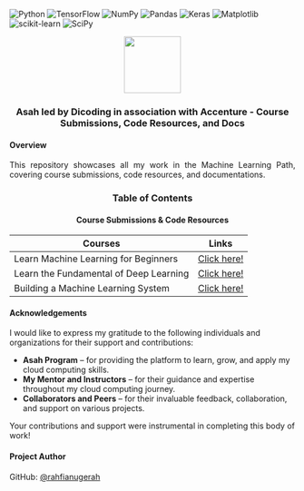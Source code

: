 ![Python](https://img.shields.io/badge/Python-3670A0?logo=python&logoColor=ffdd54)
![TensorFlow](https://img.shields.io/badge/TensorFlow-%23FF6F00.svg?logo=TensorFlow&logoColor=white)
![NumPy](https://img.shields.io/badge/Numpy-%23013243.svg?logo=numpy&logoColor=white)
![Pandas](https://img.shields.io/badge/Pandas-%23150458.svg?logo=pandas&logoColor=white)
![Keras](https://img.shields.io/badge/Keras-%23D00000.svg?logo=Keras&logoColor=white)
![Matplotlib](https://img.shields.io/badge/Matplotlib-%23ffffff.svg?logo=Matplotlib&logoColor=black)
![scikit-learn](https://img.shields.io/badge/Scikit--learn-%23F7931E.svg?logo=scikit-learn&logoColor=white)
![SciPy](https://img.shields.io/badge/SciPy-%230C55A5.svg?logo=scipy&logoColor=%white)

<div align=center>
  <img src="https://framerusercontent.com/images/u5JnUGe30ctTHTavHkmoFd7SuVg.png?scale-down-to=512" height=100>
  <h3>Asah led by Dicoding in association with Accenture - Course Submissions, Code Resources, and Docs</h3>
</div>

#### Overview

<p align=justify>
  This repository showcases all my work in the Machine Learning Path, covering course submissions, code resources, and documentations. 
</p>

<div align=center>
  <h3>Table of Contents</h3>
  <h4>Course Submissions & Code Resources</h4>
</div>

<div align=center>
  
| Courses | Links |
|---|---|
| Learn Machine Learning for Beginners | [Click here!]() |
| Learn the Fundamental of Deep Learning | [Click here!]() |
| Building a Machine Learning System | [Click here!]() |

</div>

#### Acknowledgements
I would like to express my gratitude to the following individuals and organizations for their support and contributions:

- **Asah Program** – for providing the platform to learn, grow, and apply my cloud computing skills.
- **My Mentor and Instructors** – for their guidance and expertise throughout my cloud computing journey.
- **Collaborators and Peers** – for their invaluable feedback, collaboration, and support on various projects.

Your contributions and support were instrumental in completing this body of work!

#### Project Author
GitHub: [@rahfianugerah](https://www.github.com/rahfianugerah)

